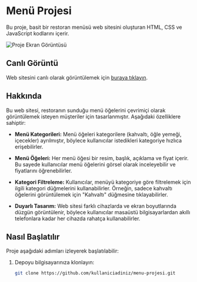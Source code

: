 # Menü Projesi

Bu proje, basit bir restoran menüsü web sitesini oluşturan HTML, CSS ve JavaScript kodlarını içerir.

![Proje Ekran Görüntüsü](ekranGifi.gif)

## Canlı Görüntü

Web sitesini canlı olarak görüntülemek için [buraya tıklayın](https://menufilter38.netlify.app/).

## Hakkında

Bu web sitesi, restoranın sunduğu menü öğelerini çevrimiçi olarak görüntülemek isteyen müşteriler için tasarlanmıştır. Aşağıdaki özelliklere sahiptir:

- **Menü Kategorileri:** Menü öğeleri kategorilere (kahvaltı, öğle yemeği, içecekler) ayrılmıştır, böylece kullanıcılar istedikleri kategoriye hızlıca erişebilirler.

- **Menü Öğeleri:** Her menü öğesi bir resim, başlık, açıklama ve fiyat içerir. Bu sayede kullanıcılar menü öğelerini görsel olarak inceleyebilir ve fiyatlarını öğrenebilirler.

- **Kategori Filtreleme:** Kullanıcılar, menüyü kategoriye göre filtrelemek için ilgili kategori düğmelerini kullanabilirler. Örneğin, sadece kahvaltı öğelerini görüntülemek için "Kahvaltı" düğmesine tıklayabilirler.

- **Duyarlı Tasarım:** Web sitesi farklı cihazlarda ve ekran boyutlarında düzgün görüntülenir, böylece kullanıcılar masaüstü bilgisayarlardan akıllı telefonlara kadar her cihazda rahatça kullanabilirler.

## Nasıl Başlatılır

Proje aşağıdaki adımları izleyerek başlatılabilir:

1. Depoyu bilgisayarınıza klonlayın:

   ```bash
   git clone https://github.com/kullaniciadiniz/menu-projesi.git

